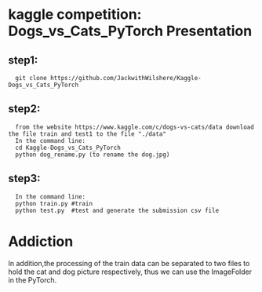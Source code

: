 kaggle competition: Dogs_vs_Cats_PyTorch Presentation 
=======
step1:
-------
      git clone https://github.com/JackwithWilshere/Kaggle-Dogs_vs_Cats_PyTorch
      
step2:
-----
      from the website https://www.kaggle.com/c/dogs-vs-cats/data download the file train and test1 to the file "./data"
      In the command line:
      cd Kaggle-Dogs_vs_Cats_PyTorch
      python dog_rename.py (to rename the dog.jpg)

step3:
------
      In the command line:
      python train.py #train
      python test.py  #test and generate the submission csv file
      
Addiction
===
In addition,the processing of the train data can be separated to two files to hold the cat and dog picture respectively,
thus we can use the ImageFolder in the PyTorch.
